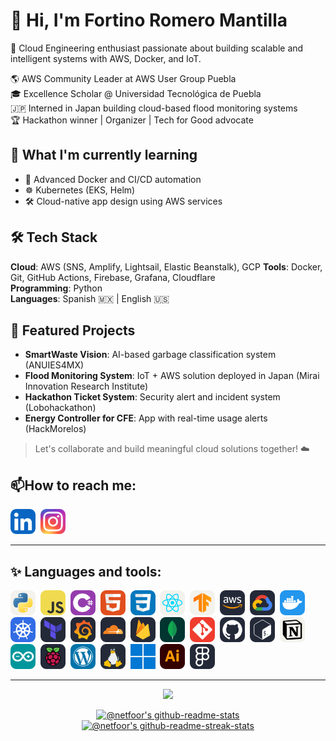 # 👋 Hi, I'm Fortino Romero Mantilla

🚀 Cloud Engineering enthusiast passionate about building scalable and intelligent systems with AWS, Docker, and IoT.

🌎 AWS Community Leader at AWS User Group Puebla  
🎓 Excellence Scholar @ Universidad Tecnológica de Puebla  
🇯🇵 Interned in Japan building cloud-based flood monitoring systems  
🏆 Hackathon winner | Organizer | Tech for Good advocate  

## 🧠 What I'm currently learning
- 🐳 Advanced Docker and CI/CD automation
- ☸️ Kubernetes (EKS, Helm)
- 🛠️ Cloud-native app design using AWS services

## 🛠️ Tech Stack
**Cloud**: AWS (SNS, Amplify, Lightsail, Elastic Beanstalk), GCP
**Tools**: Docker, Git, GitHub Actions, Firebase, Grafana, Cloudflare  
**Programming**: Python  
**Languages**: Spanish 🇲🇽 | English 🇺🇸  

## 🧩 Featured Projects
- **SmartWaste Vision**: AI-based garbage classification system (ANUIES4MX)
- **Flood Monitoring System**: IoT + AWS solution deployed in Japan (Mirai Innovation Research Institute)
- **Hackathon Ticket System**: Security alert and incident system (Lobohackathon)
- **Energy Controller for CFE**: App with real-time usage alerts (HackMorelos)

> Let's collaborate and build meaningful cloud solutions together! ☁️

 

## 📫How to reach me:
 

<div>
 

  <a href="https://www.linkedin.com/in/fortino-romero-mantilla" target="_blank"><img src="https://github.com/tandpfun/skill-icons/blob/main/icons/LinkedIn.svg" title="LinkedIn" alt="LinkedIn" width="40" height="40"/></a>&nbsp; 
  <a href="https://www.instagram.com/foor.rm/" target="_blank"><img src="https://github.com/tandpfun/skill-icons/blob/main/icons/Instagram.svg" title="Instagram" alt="Instagram" width="40" height="40"/></a>&nbsp;
 

</div>
 


 

---
 

## ✨ Languages and tools:
 


 
<div align="">
  <!-- Lenguajes -->
  <img src="https://github.com/tandpfun/skill-icons/blob/main/icons/Python-Light.svg" title="Python" alt="Python" width="40" height="40"/>&nbsp;
  <img src="https://github.com/tandpfun/skill-icons/blob/main/icons/JavaScript.svg" title="JavaScript" alt="JavaScript" width="40" height="40"/>&nbsp;
  <img src="https://github.com/tandpfun/skill-icons/blob/main/icons/CS.svg" title="C#" alt="C#" width="40" height="40"/>&nbsp;
  <img src="https://github.com/tandpfun/skill-icons/blob/main/icons/HTML.svg" title="HTML" alt="HTML" width="40" height="40"/>&nbsp;
  <img src="https://github.com/tandpfun/skill-icons/blob/main/icons/CSS.svg" title="CSS" alt="CSS" width="40" height="40"/>&nbsp;
  <img src="https://github.com/tandpfun/skill-icons/blob/main/icons/React-Light.svg" title="React" alt="React" width="40" height="40"/>&nbsp;
  <img src="https://github.com/tandpfun/skill-icons/blob/main/icons/TensorFlow-Light.svg" title="TensorFlow" alt="TensorFlow" width="40" height="40"/>&nbsp;
  <img src="https://github.com/tandpfun/skill-icons/blob/main/icons/AWS-Dark.svg" title="AWS" alt="AWS" width="40" height="40"/>&nbsp;
  <img src="https://github.com/tandpfun/skill-icons/blob/main/icons/GCP-Dark.svg" title="Google Cloud" alt="GCP" width="40" height="40"/>&nbsp;
  <img src="https://github.com/tandpfun/skill-icons/blob/main/icons/Docker.svg" title="Docker" alt="Docker" width="40" height="40"/>&nbsp;
  <img src="https://github.com/tandpfun/skill-icons/blob/main/icons/Kubernetes.svg" title="Kubernetes" alt="Kubernetes" width="40" height="40"/>&nbsp;
  <img src="https://github.com/tandpfun/skill-icons/blob/main/icons/Terraform-Dark.svg" title="Terraform" alt="Terraform" width="40" height="40"/>&nbsp;
  <img src="https://github.com/tandpfun/skill-icons/blob/main/icons/Grafana-Dark.svg" title="Grafana" alt="Grafana" width="40" height="40"/>&nbsp;
  <img src="https://github.com/tandpfun/skill-icons/blob/main/icons/Cloudflare-Dark.svg" title="Cloudflare" alt="Cloudflare" width="40" height="40"/>&nbsp;
  <img src="https://github.com/tandpfun/skill-icons/blob/main/icons/Firebase-Dark.svg" title="Firebase" alt="Firebase" width="40" height="40"/>&nbsp;
  <img src="https://github.com/tandpfun/skill-icons/blob/main/icons/MongoDB.svg" title="Mongo" alt="Mongo" width="40" height="40"/>&nbsp;
  <img src="https://github.com/tandpfun/skill-icons/blob/main/icons/Git.svg" title="Git" alt="Git" width="40" height="40"/>&nbsp;
  <img src="https://github.com/tandpfun/skill-icons/blob/main/icons/Github-Dark.svg" title="GitHub" alt="GitHub" width="40" height="40"/>&nbsp;
  <img src="https://github.com/tandpfun/skill-icons/blob/main/icons/Bash-Dark.svg" title="Bash" alt="Bash" width="40" height="40"/>&nbsp;
  <img src="https://github.com/tandpfun/skill-icons/blob/main/icons/Notion-Light.svg" title="Notion" alt="Notion" width="40" height="40"/>&nbsp;
  <img src="https://github.com/tandpfun/skill-icons/blob/main/icons/Arduino.svg" title="Arduino" alt="Arduino" width="40" height="40"/>&nbsp;
  <img src="https://github.com/tandpfun/skill-icons/blob/main/icons/RaspberryPi-Dark.svg" title="RaspberryPi" alt="RaspberryPi" width="40" height="40"/>&nbsp;
  <img src="https://github.com/tandpfun/skill-icons/blob/main/icons/Wordpress.svg" title="WordPress" alt="WordPress" width="40" height="40"/>&nbsp;
  <img src="https://github.com/tandpfun/skill-icons/blob/main/icons/Linux-Dark.svg" title="Linux" alt="Linux" width="40" height="40"/>&nbsp;
  <img src="https://github.com/devicons/devicon/blob/master/icons/windows11/windows11-original.svg" title="Windows" alt="Windows" width="40" height="40"/>&nbsp;
  <img src="https://github.com/tandpfun/skill-icons/blob/main/icons/Illustrator.svg" title="Figma" alt="Figma" width="40" height="40"/>&nbsp;
  <img src="https://github.com/tandpfun/skill-icons/blob/main/icons/Figma-Dark.svg" title="Figma" alt="Figma" width="40" height="40"/>&nbsp;
</div>


---
 

<p align="center">
<img src="https://github-readme-stats.vercel.app/api/top-langs/?username=netfoor&theme=gotham&layout=compact" width="40%"/> 
</p>
 
<p align="center">
  <a href="https://github.com/netfoor?tab=repositories"><img src="https://github-readme-stats-one-bice.vercel.app/api?username=netfoor&theme=gotham&show_icons=true&count_private=true&hide_border=false&role=OWNER,ORGANIZATION_MEMBER,COLLABORATOR" width="45%" alt="@netfoor's github-readme-stats"/></a>
  <a href="https://github.com/netfoor?tab=stars"><img src="https://github-readme-streak-stats.herokuapp.com?user=netfoor&theme=gotham&hide_border=false&date_format=M%20j%5B%2C%20Y%5D" width="45%" alt="@netfoor's github-readme-streak-stats"/></a>
</p>
